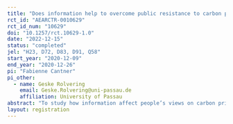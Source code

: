 ```yaml
---
title: "Does information help to overcome public resistance to carbon pricing? Evidence from an information provision experiment"
rct_id: "AEARCTR-0010629"
rct_id_num: "10629"
doi: "10.1257/rct.10629-1.0"
date: "2022-12-15"
status: "completed"
jel: "H23, D72, D83, D91, Q58"
start_year: "2020-12-09"
end_year: "2020-12-26"
pi: "Fabienne Cantner"
pi_other:
  - name: Geske Rolvering
    email: Geske.Rolvering@uni-passau.de
    affiliation: University of Passau
abstract: "To study how information affect people’s views on carbon pricing, we conduct an online survey experiment in a representative sample of the German population. We show that providing information about the efficiency of carbon pricing as well as providing information about emission levels and national carbon pricing initiatives changes people’s perceptions and improves their support. Providing information about the distributional implications of carbon pricing—including the possibility to reverse disadvantageous distributional effects through revenue recycling—is, however, not effective. Moreover, we show that the effectiveness of the information treatments depends on trust in the government and attitudes toward climate change."
layout: registration
---
```


